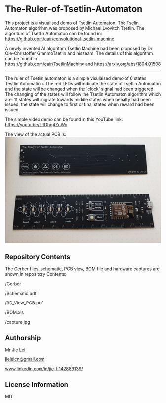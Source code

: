 # The-Ruler-of-Tsetlin-Automaton

This project is a visualised demo of Tsetlin Automaton. The Tselin Automaton algorithm was proposed by Michael Lvovitch Tsetlin. The algoritum of Tsetlin Automaton can be found in:
https://github.com/cair/convolutional-tsetlin-machine

A newly invented AI algorithm Tsetlin Machine had been proposed by Dr Ole-Christoffer GranmoTsetlin and his team. The details of this algorithm can be found in  
https://github.com/cair/TsetlinMachine and https://arxiv.org/abs/1804.01508

-------------------
The ruler of Tsetlin automaton is a simple visulaised demo of 6 states Testlin Automation. The red LEDs will indicate the state of Tsetlin Automaton and the state will be changed when the 'clock' signal had been triggered. The changing of the states will follow the Tsetlin Automaton algorithm which are: 1) states will migrate towards middle states when penalty had been issued, the state will change to first or final states when reward had been issued. 

The simple video demo can be found in this YouTube link:
https://youtu.be/LltDhg4ZuWo

The view of the actual PCB is:
![overview](https://raw.githubusercontent.com/JieGH/The-Ruler-of-Tsetlin-Automaton/master/Capture_new.JPG)




Repository Contents
-------------------
The Gerber files, schematic, PCB view, BOM file and hardware captures are shown in repository Contents:

/Gerber

/Schematic.pdf

/3D_View_PCB.pdf

/BOM.xls

/capture.jpg






Authorship
-------------------
Mr Jie Lei

jieleicn@gmail.com

www.linkedin.com/in/jie-l-142889139/


License Information
-------------------

MIT
